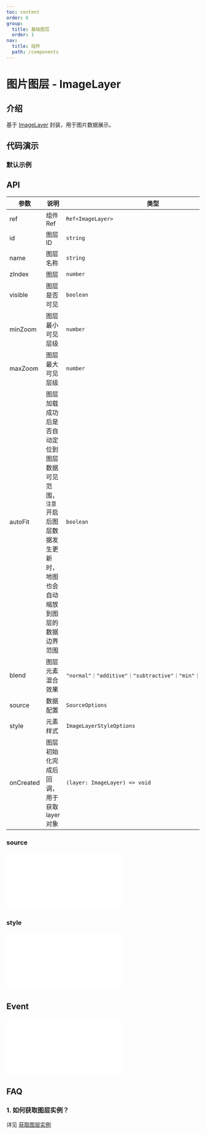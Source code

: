 ```yaml
---
toc: content
order: 6
group:
  title: 基础图层
  order: 1
nav:
  title: 组件
  path: /components
---
```


# 图片图层 - ImageLayer

## 介绍

基于 [ImageLayer](https://l7plot.antv.vision/zh/docs/api/base-layers/image-layer) 封装，用于图片数据展示。

## 代码演示

### 默认示例

<code src="./demos/default.tsx"></code>

## API

| 参数 | 说明 | 类型 | 默认值 |
| --- | --- | --- | --- |
| ref | 组件 Ref | `Ref<ImageLayer>` | -- |
| id | 图层 ID | `string` | -- |
| name | 图层名称 | `string` | -- |
| zIndex | 图层 | `number` | -- |
| visible | 图层是否可见 | `boolean` | `true` |
| minZoom | 图层最小可见层级 | `number` | -- |
| maxZoom | 图层最大可见层级 | `number` | -- |
| autoFit | 图层加载成功后是否自动定位到图层数据可见范围，`注意`开启后图层数据发生更新时，地图也会自动缩放到图层的数据边界范围 | `boolean` | `false` |
| blend | 图层元素混合效果 | `"normal"｜"additive"｜"subtractive"｜"min"｜"max"｜"none"` | `"normal"` |
| source | 数据配置 | `SourceOptions` | `(必选)` |
| style | 元素样式 | `ImageLayerStyleOptions` | -- |
| onCreated | 图层初始化完成后回调，用于获取 layer 对象 | `(layer: ImageLayer) => void` | -- |

### source

<embed src="../../../../../docs/common/layer/image-layer/source.md"></embed>

### style

<embed src="../../../../../docs/common/layer/image-layer/style.md"></embed>

## Event

<embed src="../../../../../docs/common/layer/base-common/event.md"></embed>

## FAQ

### 1. 如何获取图层实例？

详见 [获取图层实例](/components/layers/composite-layers/bubble-layer#1-如何获取图层实例)
